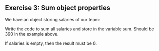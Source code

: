 <h2> Exercise 3: Sum object properties </h2>

We have an object storing salaries of our team:

<script>
let salaries = {
  John: 100,
  Ann: 160,
  Pete: 130
}
  </script>
  
Write the code to sum all salaries and store in the variable sum. Should be 390 in the example above.

If salaries is empty, then the result must be 0.



